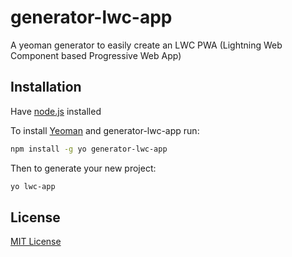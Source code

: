 # generator-lwc-app

A yeoman generator to easily create an LWC PWA (Lightning Web Component based Progressive Web App)

## Installation

Have [node.js](https://nodejs.org/) installed

To install [Yeoman](http://yeoman.io) and generator-lwc-app run:

```bash
npm install -g yo generator-lwc-app
```

Then to generate your new project:

```bash
yo lwc-app
```

## License

[MIT License](./LICENSE)

[npm-image]: https://badge.fury.io/js/generator-lwc-app.svg
[npm-url]: https://npmjs.org/package/generator-lwc-app
[travis-image]: https://travis-ci.com/jsmithdev/generator-lwc-app.svg?branch=master
[travis-url]: https://travis-ci.com/jsmithdev/generator-lwc-app
[daviddm-image]: https://david-dm.org/jsmithdev/generator-lwc-app.svg?theme=shields.io
[daviddm-url]: https://david-dm.org/jsmithdev/generator-lwc-app
[coveralls-image]: https://coveralls.io/repos/jsmithdev/generator-lwc-app/badge.svg
[coveralls-url]: https://coveralls.io/r/jsmithdev/generator-lwc-app

